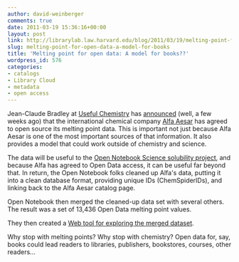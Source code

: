 ```yaml
---
author: david-weinberger
comments: true
date: 2011-03-19 15:36:16+00:00
layout: post
link: http://librarylab.law.harvard.edu/blog/2011/03/19/melting-point-for-open-data-a-model-for-books/
slug: melting-point-for-open-data-a-model-for-books
title: 'Melting point for open data: A model for books??'
wordpress_id: 576
categories:
- catalogs
- Library Cloud
- metadata
- open access
---
```


Jean-Claude Bradley at [Useful Chemistry](http://usefulchem.wikispaces.com/) has [announced](http://usefulchem.blogspot.com/2011/02/alfa-aesar-melting-point-data-now.html) (well, a few weeks ago) that the international chemical company [Alfa Aesar](http://www.alfa.com/) has agreed to open source its melting point data. This is important not just because Alfa Aesar is one of the most important sources of that information. It also provides a model that could work outside of chemistry and science.



The data will be useful to the [Open Notebook Science solubility project](http://onschallenge.wikispaces.com/), and because Alfa has agreed to  Open Data access, it can be useful far beyond that. In return, the Open Notebook folks cleaned up Alfa's data, putting it into a clean database format, providing unique IDs (ChemSpiderIDs), and linking back to the Alfa Aesar catalog page.



Open Notebook then merged the cleaned-up data set with several others. The result was a set of 13,436 Open Data melting point values.



They then created a [Web tool for exploring the merged dataset](http://lxsrv7.oru.edu/~alang/meltingpoints/).



Why stop with melting points? Why stop with chemistry? Open data for, say, books could lead readers to libraries, publishers, bookstores, courses, other readers...
